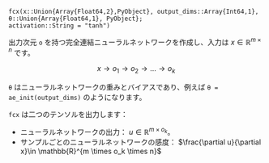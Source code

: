 ```
fcx(x::Union{Array{Float64,2},PyObject}, output_dims::Array{Int64,1}, 
θ::Union{Array{Float64,1}, PyObject};
activation::String = "tanh")
```

出力次元 `o` を持つ完全連結ニューラルネットワークを作成し、入力は $x\in \mathbb{R}^{m\times n}$ です。

$$
x \rightarrow o_1 \rightarrow o_2 \rightarrow \ldots \rightarrow o_k
$$

`θ` はニューラルネットワークの重みとバイアスであり、例えば `θ = ae_init(output_dims)` のようになります。

`fcx` は二つのテンソルを出力します：

  * ニューラルネットワークの出力： $u\in \mathbb{R}^{m\times o_k}$。
  * サンプルごとのニューラルネットワークの感度： $\frac{\partial u}{\partial x}\in \mathbb{R}^{m \times o_k \times n}$
